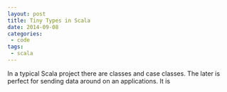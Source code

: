 ```yaml
---
layout: post
title: Tiny Types in Scala
date: 2014-09-08
categories:
 - code
tags:
 - scala
---
```


In a typical Scala project there are classes and case classes.
The later is perfect for sending data around on an applications. 
It is 
